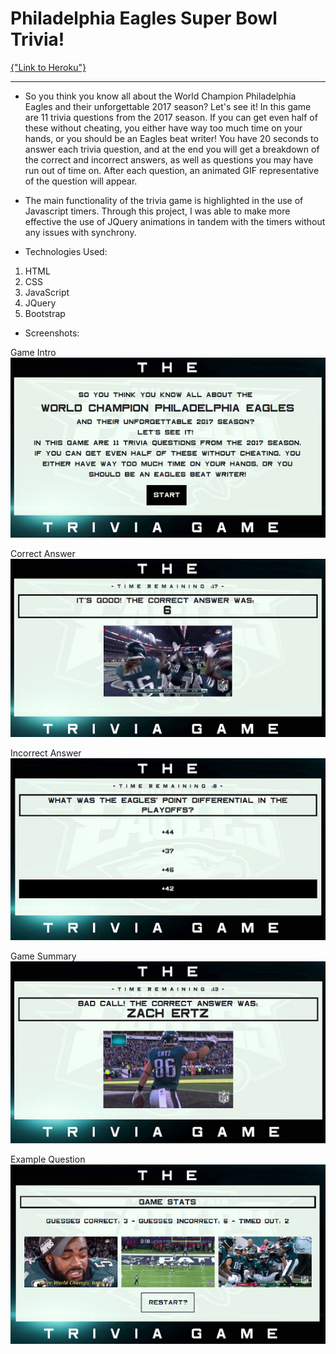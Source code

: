 # Philadelphia Eagles Super Bowl Trivia!

[{"Link to Heroku"}](http://url/a.png)

---

* So you think you know all about the World Champion Philadelphia Eagles and their unforgettable 2017 season? Let's see it! In this game are 11 trivia questions from the 2017 season. If you can get even half of these without cheating, you either have way too much time on your hands, or you should be an Eagles beat writer! You have 20 seconds to answer each trivia question, and at the end you will get a breakdown of the correct and incorrect answers, as well as questions you may have run out of time on. After each question, an animated GIF representative of the question will appear.

* The main functionality of the trivia game is highlighted in the use of Javascript timers. Through this project, I was able to make more effective the use of JQuery animations in tandem with the timers without any issues with synchrony.

* Technologies Used:
1. HTML
2. CSS
3. JavaScript
4. JQuery
5. Bootstrap

* Screenshots:

Game Intro
![{Alt}](assets/images/screenshot4.png)

Correct Answer
![{Alt}](assets/images/screenshot5.png)

Incorrect Answer
![{Alt}](assets/images/screenshot1.png)

Game Summary
![{Alt}](assets/images/screenshot2.png)

Example Question
![{Alt}](assets/images/screenshot3.png)